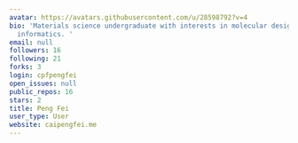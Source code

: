 ```yaml
---
avatar: https://avatars.githubusercontent.com/u/28598792?v=4
bio: 'Materials science undergraduate with interests in molecular design and material
  informatics. '
email: null
followers: 16
following: 21
forks: 3
login: cpfpengfei
open_issues: null
public_repos: 16
stars: 2
title: Peng Fei
user_type: User
website: caipengfei.me
---
```


